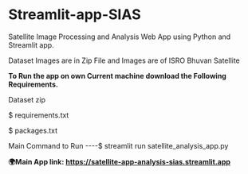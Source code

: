 # Streamlit-app-SIAS
Satellite Image Processing and  Analysis Web App using Python and Streamlit app.

Dataset Images are in Zip File and Images are of ISRO Bhuvan Satellite

**To Run the app on own Current machine download the Following Requirements.**

Dataset zip


$ requirements.txt


$ packages.txt


Main Command to Run ----$ streamlit run satellite_analysis_app.py 



**🌍Main App link: https://satellite-app-analysis-sias.streamlit.app**
